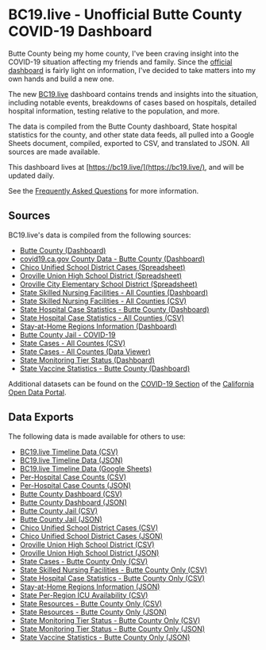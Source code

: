 BC19.live - Unofficial Butte County COVID-19 Dashboard
======================================================

Butte County being my home county, I've been craving insight into the COVID-19
situation affecting my friends and family. Since the [official
dashboard](https://infogram.com/1pe66wmyjnmvkrhm66x9362kp3al60r57ex) is fairly
light on information, I've decided to take matters into my own hands and build
a new one.

The new [BC19.live](https://bc19.live) dashboard contains trends and insights
into the situation, including notable events, breakdowns of cases based on
hospitals, detailed hospital information, testing relative to the population,
and more.

The data is compiled from the Butte County dashboard, State hospital statistics
for the county, and other state data feeds, all pulled into a Google Sheets
document, compiled, exported to CSV, and translated to JSON. All sources are
made available.

This dashboard lives at [https://bc19.live/](https://bc19.live/), and will be
updated daily.

See the [Frequently Asked Questions](https://www.notion.so/Frequently-Asked-Questions-98c9989c090c41a88f767830af845462)
for more information.


Sources
-------

BC19.live's data is compiled from the following sources:

* [Butte County (Dashboard)](https://infogram.com/1pe66wmyjnmvkrhm66x9362kp3al60r57ex)
* [covid19.ca.gov County Data - Butte County (Dashboard)](https://public.tableau.com/profile/ca.open.data#!/vizhome/COVID-19CountyProfile3/CountyLevelCombined?County=Butte)
* [Chico Unified School District Cases (Spreadsheet)](https://docs.google.com/spreadsheets/u/0/d/e/2PACX-1vSPLYKyOXjJQbvrnZtU9Op0uMoH84EKYP7pEp1ANCAw3yWg3LswQs5wfOSKFt5AukxPymzZ9QczlMDh/pubhtml?headers=true&gid=2096611352#)
* [Oroville Union High School District (Spreadsheet)](https://docs.google.com/spreadsheets/d/1uOghJGc0QCroA8e2xCaHIEYT-STgJtCgGpetVm6Tny0/edit#gid=0)
* [Oroville City Elementary School District (Spreadsheet)](https://www.ocesd.net/o/ocesd/page/covid-community-information)
* [State Skilled Nursing Facilities - All Counties (Dashboard)](https://www.cdph.ca.gov/Programs/CID/DCDC/Pages/COVID-19/SNFsCOVID_19.aspx)
* [State Skilled Nursing Facilities - All Counties (CSV)](https://raw.githubusercontent.com/datadesk/california-coronavirus-data/master/cdph-skilled-nursing-facilities.csv)
* [State Hospital Case Statistics - Butte County (Dashboard)](https://public.tableau.com/views/COVID-19HospitalsDashboard/Hospitals?:embed=y&:showVizHome=no&COUNTY=Butte)
* [State Hospital Case Statistics - All Counties (CSV)](https://data.chhs.ca.gov/dataset/6882c390-b2d7-4b9a-aefa-2068cee63e47/resource/6cd8d424-dfaa-4bdd-9410-a3d656e1176e/download/covid19data.csv)
* [Stay-at-Home Regions Information (Dashboard)](https://public.tableau.com/profile/ca.open.data#!/vizhome/COVID-19Planforreducingcovid-19wregionsmap/regionalmap)
* [Butte County Jail - COVID-19](https://www.buttecounty.net/sheriffcoroner/Covid-19)
* [State Cases - All Countes (CSV)](https://data.ca.gov/dataset/590188d5-8545-4c93-a9a0-e230f0db7290/resource/926fd08f-cc91-4828-af38-bd45de97f8c3/download/statewide_cases.csv)
* [State Cases - All Countes (Data Viewer)](https://data.ca.gov/dataset/covid-19-cases/resource/926fd08f-cc91-4828-af38-bd45de97f8c3)
* [State Monitoring Tier Status (Dashboard)](https://covid19.ca.gov/safer-economy/#reopening-data)
* [State Vaccine Statistics - Butte County (Dashboard)](https://covid19.ca.gov/vaccines/)

Additional datasets can be found on the [COVID-19
Section](https://data.ca.gov/group/covid-19) of the [California Open Data
Portal](https://data.ca.gov).


Data Exports
------------

The following data is made available for others to use:

* [BC19.live Timeline Data (CSV)](https://bc19.live/data/csv/timeline.csv)
* [BC19.live Timeline Data (JSON)](https://bc19.live/data/json/timeline.json)
* [BC19.live Timeline Data (Google Sheets)](https://docs.google.com/spreadsheets/d/1cDD-vcOT6mZIgv4S3yflAyqUx9w-BbQ_vv9_bkk00lg/edit?usp=sharing)
* [Per-Hospital Case Counts (CSV)](https://bc19.live/data/csv/hospital-cases.csv)
* [Per-Hospital Case Counts (JSON)](https://bc19.live/data/json/hospital-cases.json)
* [Butte County Dashboard (CSV)](https://bc19.live/data/csv/butte-dashboard-v4.csv)
* [Butte County Dashboard (JSON)](https://bc19.live/data/json/butte-dashboard.json)
* [Butte County Jail (CSV)](https://bc19.live/data/csv/butte-county-jail.csv)
* [Butte County Jail (JSON)](https://bc19.live/data/csv/butte-county-jail.json)
* [Chico Unified School District Cases (CSV)](https://bc19.live/data/csv/cusd.csv)
* [Chico Unified School District Cases (JSON)](https://bc19.live/data/json/cusd.json)
* [Oroville Union High School District (CSV)](https://bc19.live/data/csv/oroville-union-high-school-district.csv)
* [Oroville Union High School District (JSON)](https://bc19.live/data/json/oroville-union-high-school-district.json)
* [State Cases - Butte County Only (CSV)](https://bc19.live/data/csv/state-cases.csv)
* [State Skilled Nursing Facilities - Butte County Only (CSV)](https://bc19.live/data/csv/skilled-nursing-facilities-v3.csv)
* [State Hospital Case Statistics - Butte County Only (CSV)](https://bc19.live/data/csv/state-hospitals-v3.csv)
* [Stay-at-Home Regions Information (JSON)](https://bc19.live/data/json/stay-at-home.json)
* [State Per-Region ICU Availability (CSV)](https://bc19.live/data/csv/state-region-icu-pct.csv)
* [State Resources - Butte County Only (CSV)](https://bc19.live/data/csv/state-resources.csv)
* [State Resources - Butte County Only (JSON)](https://bc19.live/data/json/state-resources.json)
* [State Monitoring Tier Status - Butte County Only (CSV)](https://bc19.live/data/csv/state-tiers-v2.csv)
* [State Monitoring Tier Status - Butte County Only (JSON)](https://bc19.live/data/json/state-tiers.json)
* [State Vaccine Statistics - Butte County Only (JSON)](https://bc19.live/data/json/vaccination-stats.json)
